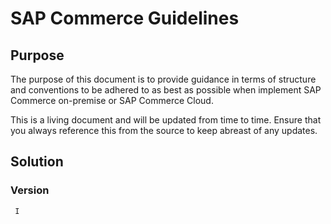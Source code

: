 # SAP Commerce Guidelines

## Purpose
The purpose of this document is to provide guidance in terms of structure and conventions to be adhered to as best as possible when implement  SAP Commerce on-premise or SAP Commerce Cloud. 

This is a living document and will be updated from time to time. Ensure that you always reference this from the source to keep abreast of any updates. 

## Solution
	
 ### Version
	 I
	 

<!--stackedit_data:
eyJoaXN0b3J5IjpbLTE0NTgwNTgxNjddfQ==
-->